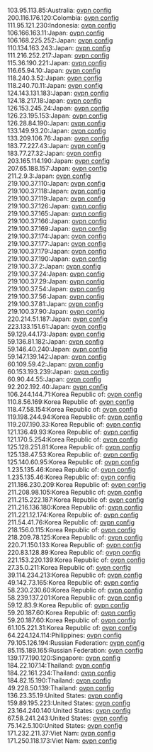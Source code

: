103.95.113.85:Australia: [ovpn config](vpn/103_95_113_85.ovpn)  
200.116.176.120:Colombia: [ovpn config](vpn/200_116_176_120.ovpn)  
111.95.121.230:Indonesia: [ovpn config](vpn/111_95_121_230.ovpn)  
106.166.163.11:Japan: [ovpn config](vpn/106_166_163_11.ovpn)  
106.168.225.252:Japan: [ovpn config](vpn/106_168_225_252.ovpn)  
110.134.163.243:Japan: [ovpn config](vpn/110_134_163_243.ovpn)  
111.216.252.217:Japan: [ovpn config](vpn/111_216_252_217.ovpn)  
115.36.190.221:Japan: [ovpn config](vpn/115_36_190_221.ovpn)  
116.65.94.10:Japan: [ovpn config](vpn/116_65_94_10.ovpn)  
118.240.3.52:Japan: [ovpn config](vpn/118_240_3_52.ovpn)  
118.240.70.11:Japan: [ovpn config](vpn/118_240_70_11.ovpn)  
124.143.131.183:Japan: [ovpn config](vpn/124_143_131_183.ovpn)  
124.18.217.18:Japan: [ovpn config](vpn/124_18_217_18.ovpn)  
126.153.245.24:Japan: [ovpn config](vpn/126_153_245_24.ovpn)  
126.23.195.153:Japan: [ovpn config](vpn/126_23_195_153.ovpn)  
126.28.84.190:Japan: [ovpn config](vpn/126_28_84_190.ovpn)  
133.149.93.20:Japan: [ovpn config](vpn/133_149_93_20.ovpn)  
133.209.106.76:Japan: [ovpn config](vpn/133_209_106_76.ovpn)  
183.77.227.43:Japan: [ovpn config](vpn/183_77_227_43.ovpn)  
183.77.27.32:Japan: [ovpn config](vpn/183_77_27_32.ovpn)  
203.165.114.190:Japan: [ovpn config](vpn/203_165_114_190.ovpn)  
207.65.188.157:Japan: [ovpn config](vpn/207_65_188_157.ovpn)  
211.2.9.3:Japan: [ovpn config](vpn/211_2_9_3.ovpn)  
219.100.37.110:Japan: [ovpn config](vpn/219_100_37_110.ovpn)  
219.100.37.118:Japan: [ovpn config](vpn/219_100_37_118.ovpn)  
219.100.37.119:Japan: [ovpn config](vpn/219_100_37_119.ovpn)  
219.100.37.126:Japan: [ovpn config](vpn/219_100_37_126.ovpn)  
219.100.37.165:Japan: [ovpn config](vpn/219_100_37_165.ovpn)  
219.100.37.166:Japan: [ovpn config](vpn/219_100_37_166.ovpn)  
219.100.37.169:Japan: [ovpn config](vpn/219_100_37_169.ovpn)  
219.100.37.174:Japan: [ovpn config](vpn/219_100_37_174.ovpn)  
219.100.37.177:Japan: [ovpn config](vpn/219_100_37_177.ovpn)  
219.100.37.179:Japan: [ovpn config](vpn/219_100_37_179.ovpn)  
219.100.37.190:Japan: [ovpn config](vpn/219_100_37_190.ovpn)  
219.100.37.2:Japan: [ovpn config](vpn/219_100_37_2.ovpn)  
219.100.37.24:Japan: [ovpn config](vpn/219_100_37_24.ovpn)  
219.100.37.29:Japan: [ovpn config](vpn/219_100_37_29.ovpn)  
219.100.37.54:Japan: [ovpn config](vpn/219_100_37_54.ovpn)  
219.100.37.56:Japan: [ovpn config](vpn/219_100_37_56.ovpn)  
219.100.37.81:Japan: [ovpn config](vpn/219_100_37_81.ovpn)  
219.100.37.90:Japan: [ovpn config](vpn/219_100_37_90.ovpn)  
220.214.51.187:Japan: [ovpn config](vpn/220_214_51_187.ovpn)  
223.133.151.61:Japan: [ovpn config](vpn/223_133_151_61.ovpn)  
59.129.44.173:Japan: [ovpn config](vpn/59_129_44_173.ovpn)  
59.136.81.182:Japan: [ovpn config](vpn/59_136_81_182.ovpn)  
59.146.40.240:Japan: [ovpn config](vpn/59_146_40_240.ovpn)  
59.147.139.142:Japan: [ovpn config](vpn/59_147_139_142.ovpn)  
60.109.59.42:Japan: [ovpn config](vpn/60_109_59_42.ovpn)  
60.153.193.239:Japan: [ovpn config](vpn/60_153_193_239.ovpn)  
60.90.44.55:Japan: [ovpn config](vpn/60_90_44_55.ovpn)  
92.202.192.40:Japan: [ovpn config](vpn/92_202_192_40.ovpn)  
106.244.144.71:Korea Republic of: [ovpn config](vpn/106_244_144_71.ovpn)  
110.8.56.169:Korea Republic of: [ovpn config](vpn/110_8_56_169.ovpn)  
118.47.58.154:Korea Republic of: [ovpn config](vpn/118_47_58_154.ovpn)  
119.198.244.94:Korea Republic of: [ovpn config](vpn/119_198_244_94.ovpn)  
119.207.190.33:Korea Republic of: [ovpn config](vpn/119_207_190_33.ovpn)  
121.136.49.93:Korea Republic of: [ovpn config](vpn/121_136_49_93.ovpn)  
121.170.5.254:Korea Republic of: [ovpn config](vpn/121_170_5_254.ovpn)  
125.128.251.81:Korea Republic of: [ovpn config](vpn/125_128_251_81.ovpn)  
125.138.47.53:Korea Republic of: [ovpn config](vpn/125_138_47_53.ovpn)  
125.140.60.95:Korea Republic of: [ovpn config](vpn/125_140_60_95.ovpn)  
1.235.135.46:Korea Republic of: [ovpn config](vpn/1_235_135_46.ovpn)  
1.235.135.46:Korea Republic of: [ovpn config](vpn/1_235_135_46.ovpn)  
211.186.230.209:Korea Republic of: [ovpn config](vpn/211_186_230_209.ovpn)  
211.208.98.105:Korea Republic of: [ovpn config](vpn/211_208_98_105.ovpn)  
211.215.222.187:Korea Republic of: [ovpn config](vpn/211_215_222_187.ovpn)  
211.216.136.180:Korea Republic of: [ovpn config](vpn/211_216_136_180.ovpn)  
211.221.12.174:Korea Republic of: [ovpn config](vpn/211_221_12_174.ovpn)  
211.54.41.76:Korea Republic of: [ovpn config](vpn/211_54_41_76.ovpn)  
218.156.0.115:Korea Republic of: [ovpn config](vpn/218_156_0_115.ovpn)  
218.209.78.125:Korea Republic of: [ovpn config](vpn/218_209_78_125.ovpn)  
220.71.150.133:Korea Republic of: [ovpn config](vpn/220_71_150_133.ovpn)  
220.83.128.89:Korea Republic of: [ovpn config](vpn/220_83_128_89.ovpn)  
221.153.220.139:Korea Republic of: [ovpn config](vpn/221_153_220_139.ovpn)  
27.35.0.211:Korea Republic of: [ovpn config](vpn/27_35_0_211.ovpn)  
39.114.234.213:Korea Republic of: [ovpn config](vpn/39_114_234_213.ovpn)  
49.142.73.165:Korea Republic of: [ovpn config](vpn/49_142_73_165.ovpn)  
58.230.230.60:Korea Republic of: [ovpn config](vpn/58_230_230_60.ovpn)  
58.239.137.201:Korea Republic of: [ovpn config](vpn/58_239_137_201.ovpn)  
59.12.83.9:Korea Republic of: [ovpn config](vpn/59_12_83_9.ovpn)  
59.20.187.60:Korea Republic of: [ovpn config](vpn/59_20_187_60.ovpn)  
59.20.187.60:Korea Republic of: [ovpn config](vpn/59_20_187_60.ovpn)  
61.105.221.31:Korea Republic of: [ovpn config](vpn/61_105_221_31.ovpn)  
64.224.124.114:Philippines: [ovpn config](vpn/64_224_124_114.ovpn)  
79.105.126.194:Russian Federation: [ovpn config](vpn/79_105_126_194.ovpn)  
85.115.189.165:Russian Federation: [ovpn config](vpn/85_115_189_165.ovpn)  
139.177.190.120:Singapore: [ovpn config](vpn/139_177_190_120.ovpn)  
184.22.107.14:Thailand: [ovpn config](vpn/184_22_107_14.ovpn)  
184.22.161.234:Thailand: [ovpn config](vpn/184_22_161_234.ovpn)  
184.82.15.190:Thailand: [ovpn config](vpn/184_82_15_190.ovpn)  
49.228.50.139:Thailand: [ovpn config](vpn/49_228_50_139.ovpn)  
136.23.35.19:United States: [ovpn config](vpn/136_23_35_19.ovpn)  
159.89.195.223:United States: [ovpn config](vpn/159_89_195_223.ovpn)  
23.164.240.140:United States: [ovpn config](vpn/23_164_240_140.ovpn)  
67.58.241.243:United States: [ovpn config](vpn/67_58_241_243.ovpn)  
75.142.5.100:United States: [ovpn config](vpn/75_142_5_100.ovpn)  
171.232.211.37:Viet Nam: [ovpn config](vpn/171_232_211_37.ovpn)  
171.250.118.173:Viet Nam: [ovpn config](vpn/171_250_118_173.ovpn)  
